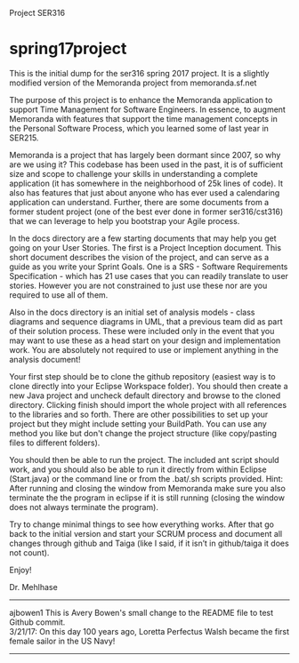 Project SER316

# spring17project
This is the initial dump for the ser316 spring 2017 project. It is a slightly modified version of the Memoranda project from memoranda.sf.net

The purpose of this project is to enhance the Memoranda application to support Time Management for Software Engineers. In essence, to augment Memoranda with features that support the time management concepts in the Personal Software Process, which you learned some of last year in SER215.

Memoranda is a project that has largely been dormant since 2007, so why are we using it? This codebase has been used in the past, it is of sufficient size and scope to challenge your skills in understanding a complete application (it has somewhere in the neighborhood of 25k lines of code). It also has features that just about anyone who has ever used a calendaring application can understand. Further, there are some documents from a former student project (one of the best ever done in former ser316/cst316) that we can leverage to help you bootstrap your Agile process.

In the docs directory are a few starting documents that may help you get going on your User Stories. The first is a Project Inception document. This short document describes the vision of the project, and can serve as a guide as you write your Sprint Goals. One is a SRS - Software Requirements Specification - which has 21 use cases that you can readily translate to user stories. However you are not constrained to just use these nor are you required to use all of them. 

Also in the docs directory is an initial set of analysis models - class diagrams and sequence diagrams in UML, that a previous team did as part of their solution process. These were included only in the event that you may want to use these as a head start on your design and implementation work. You are absolutely not required to use or implement anything in the analysis document!

Your first step should be to clone the github repository (easiest way is to clone directly into your Eclipse Workspace folder). You should then create a new Java project and uncheck default directory and browse to the cloned directory. Clicking finish should import the whole project with all references to the libraries and so forth. There are other possibilities to set up your project but they might include setting your BuildPath. You can use any method you like but don't change the project structure (like copy/pasting files to different folders).

You should then be able to run the project. The included ant script should work, and you should also be able to run it directly from within Eclipse (Start.java) or the command line or from the .bat/.sh scripts provided. Hint: After running and closing the window from Memoranda make sure you also terminate the the program in eclipse if it is still running (closing the window does not always terminate the program).

Try to change minimal things to see how everything works. After that go back to the initial version and start your SCRUM process and document all changes through github and Taiga (like I said, if it isn’t in github/taiga it does not count).

Enjoy!




Dr. Mehlhase

******************
ajbowen1
This is Avery Bowen's small change to the README file to test Github commit.  
3/21/17: On this day 100 years ago, Loretta Perfectus Walsh became the first female sailor in the US Navy!

******************